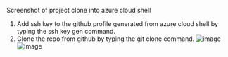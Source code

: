 Screenshot of project clone into azure cloud shell
1) Add ssh key to the github profile generated from azure cloud shell by typing the ssh key gen command.
2) Clone the repo from github by typing the git clone command.
![image](https://user-images.githubusercontent.com/80934027/235410185-4101e164-f9dd-4ff2-8c5e-232b24c8c29d.png)
![image](https://user-images.githubusercontent.com/80934027/235412350-8f36df4f-2020-4133-961b-cdbf439834cc.png)

